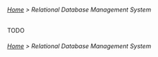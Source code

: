 ###### [Home](../../README.md) > Relational Database Management System

TODO

###### [Home](../../README.md) > Relational Database Management System
